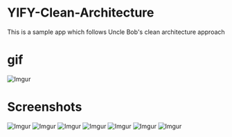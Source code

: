 # YIFY-Clean-Architecture
This is a sample app which follows Uncle Bob's clean architecture approach 

gif
=====
![Imgur](https://i.imgur.com/CSocmQB.gif)

Screenshots
===========

![Imgur](https://i.imgur.com/FMTRojO.png)
![Imgur](https://i.imgur.com/IW0Tr7x.png)
![Imgur](https://i.imgur.com/R73yadm.png)
![Imgur](https://i.imgur.com/yVQ2bUJ.png)
![Imgur](https://i.imgur.com/mixmj5j.png)
![Imgur](https://i.imgur.com/2zlkHbY.png)
![Imgur](https://i.imgur.com/ds98m3P.png)
